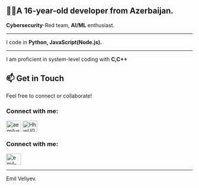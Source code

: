## 🧑‍💻A 16-year-old developer from Azerbaijan.

**Cybersecurity**-Red team, **AI/ML** enthusiast.

---

I code in **Python, JavaScript(Node.js).**

---

I am proficient in system-level coding with **C,C++**

## 📫 Get in Touch

Feel free to connect or collaborate!

<h3 align="left">Connect with me:</h3>
<p align="left">
<a href="https://instagram.com/aemilusv" target="blank"><img align="center" src="https://raw.githubusercontent.com/rahuldkjain/github-profile-readme-generator/master/src/images/icons/Social/instagram.svg" alt="aemilusv" height="30" width="40" /></a>
<a href="https://discord.gg/HhwUGB6n" target="blank"><img align="center" src="https://raw.githubusercontent.com/rahuldkjain/github-profile-readme-generator/master/src/images/icons/Social/discord.svg" alt="HhwUGB6n" height="30" width="40" /></a>
</p>

<h3 align="left">Connect with me:</h3>
<p align="left">
<a href="https://linkedin.com/in/emil-v-617303375" target="blank"><img align="center" src="https://raw.githubusercontent.com/rahuldkjain/github-profile-readme-generator/master/src/images/icons/Social/linked-in-alt.svg" alt="emil-v-617303375" height="30" width="40" /></a>
</p>


---

Emil Veliyev.
